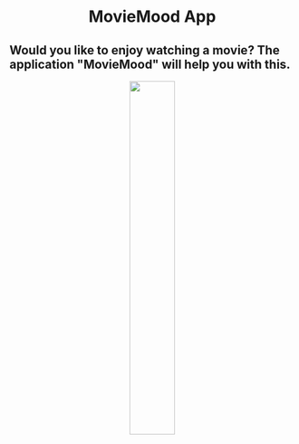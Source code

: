 <h1 align="center">MovieMood App


## Would you like to enjoy watching a movie? The application "MovieMood" will help you with this.

<p align="center">
<img src="https://github.com/r-baranovskiy/MovieMood/blob/master/ReadmeResources/HomeScreen.png" width="40%"></p>
